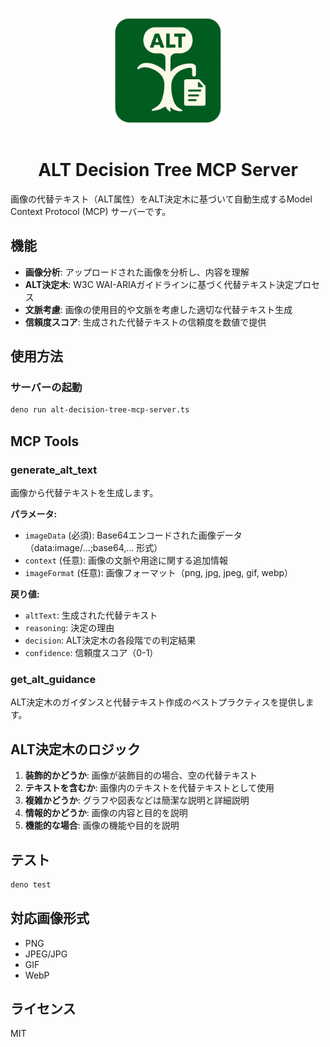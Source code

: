 <p align="center">
  <img src="./logo.png" alt="ALT Decision Tree MCP Serverロゴ" width="200" height="200">
</p>

<h1 align="center">ALT Decision Tree MCP Server</h1>

画像の代替テキスト（ALT属性）をALT決定木に基づいて自動生成するModel Context
Protocol (MCP) サーバーです。

## 機能

- **画像分析**: アップロードされた画像を分析し、内容を理解
- **ALT決定木**: W3C WAI-ARIAガイドラインに基づく代替テキスト決定プロセス
- **文脈考慮**: 画像の使用目的や文脈を考慮した適切な代替テキスト生成
- **信頼度スコア**: 生成された代替テキストの信頼度を数値で提供

## 使用方法

### サーバーの起動

```bash
deno run alt-decision-tree-mcp-server.ts
```

## MCP Tools

### generate_alt_text

画像から代替テキストを生成します。

**パラメータ:**

- `imageData` (必須):
  Base64エンコードされた画像データ（data:image/...;base64,... 形式）
- `context` (任意): 画像の文脈や用途に関する追加情報
- `imageFormat` (任意): 画像フォーマット（png, jpg, jpeg, gif, webp）

**戻り値:**

- `altText`: 生成された代替テキスト
- `reasoning`: 決定の理由
- `decision`: ALT決定木の各段階での判定結果
- `confidence`: 信頼度スコア（0-1）

### get_alt_guidance

ALT決定木のガイダンスと代替テキスト作成のベストプラクティスを提供します。

## ALT決定木のロジック

1. **装飾的かどうか**: 画像が装飾目的の場合、空の代替テキスト
2. **テキストを含むか**: 画像内のテキストを代替テキストとして使用
3. **複雑かどうか**: グラフや図表などは簡潔な説明と詳細説明
4. **情報的かどうか**: 画像の内容と目的を説明
5. **機能的な場合**: 画像の機能や目的を説明

## テスト

```bash
deno test
```

## 対応画像形式

- PNG
- JPEG/JPG
- GIF
- WebP

## ライセンス

MIT
